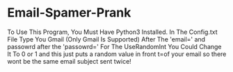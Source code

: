 # Email-Spamer-Prank
To Use This Program, You Must Have Python3 Installed.
In The Config.txt File Type You Gmail (Only Gmail Is Supported) After The 'email=' and passowrd after the 'passowrd='
For The UseRandomInt You Could Change It To 0 or 1 and this just puts a random value in front t=of your email so there wont be the same email subject sent twice!
